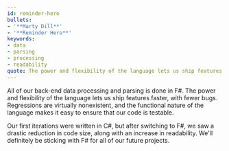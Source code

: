 ```yaml
---
id: reminder-hero
bullets:
- '**Marty Dill**'
- '**Reminder Hero**'
keywords:
- data
- parsing
- processing
- readability
quote: The power and flexibility of the language lets us ship features faster, with fewer bugs.
---
```

All of our back-end data processing and parsing is done in F#. The power and flexibility of the
language lets us ship features faster, with fewer bugs. Regressions are virtually nonexistent, and the
functional nature of the language makes it easy to ensure that our code is testable.

Our first iterations were written in C#, but after switching to F#, we saw a drastic reduction in code size,
along with an increase in readability. We'll definitely be sticking with F# for all of our future projects.
